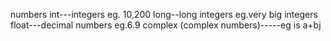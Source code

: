 numbers
int---integers eg. 10,200
long--long integers eg.very big integers
float---decimal numbers eg.6.9
complex (complex numbers)-----eg is a+bj

